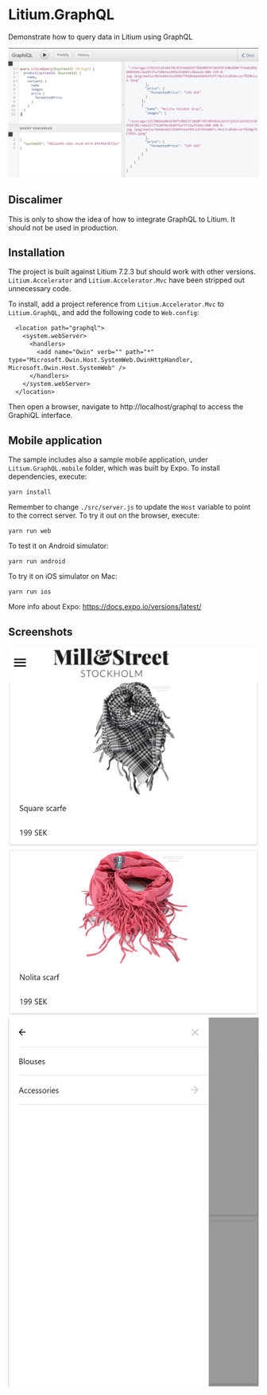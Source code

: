 # Litium.GraphQL
 Demonstrate how to query data in Litium using GraphQL
 
![Query data with GraphiQL](screenshots/GraphiQL.JPG)

## Discalimer
This is only to show the idea of how to integrate GraphQL to Litium. It should not be used in production.

## Installation
The project is built against Litium 7.2.3 but should work with other versions. `Litium.Accelerator` and `Litium.Accelerator.Mvc`
have been stripped out unnecessary code.

To install, add a project reference from `Litium.Accelerator.Mvc` to `Litium.GraphQL`, and add the following code to `Web.config`:

```
  <location path="graphql">
    <system.webServer>
      <handlers>
        <add name="Owin" verb="" path="*" type="Microsoft.Owin.Host.SystemWeb.OwinHttpHandler, Microsoft.Owin.Host.SystemWeb" />
      </handlers>
    </system.webServer>
  </location>
```

Then open a browser, navigate to http://localhost/graphql to access the GraphiQL interface.

## Mobile application
The sample includes also a sample mobile application, under `Litium.GraphQL.mobile` folder, which was built by Expo. To install dependencies, execute:

```
yarn install
```

Remember to change `./src/server.js` to update the `Host` variable to point to the correct server.
To try it out on the browser, execute:

```
yarn run web
```

To test it on Android simulator:

```
yarn run android
```

To try it on iOS simulator on Mac:

```
yarn run ios
```

More info about Expo: https://docs.expo.io/versions/latest/

## Screenshots

![Product list](screenshots/home.jpg)
![Sidebar](screenshots/sidebar.jpg)
